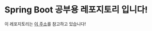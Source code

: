 # Spring Boot 공부용 레포지토리 입니다!

이 레포지토리는 [이 주소](https://www.inflearn.com/course/%EC%8A%A4%ED%94%84%EB%A7%81-%EC%9E%85%EB%AC%B8-%EC%8A%A4%ED%94%84%EB%A7%81%EB%B6%80%ED%8A%B8/dashboard)를 참고하고 있습니다!
